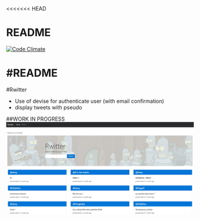 <<<<<<< HEAD
# README
[![Code Climate](https://codeclimate.com/github/tboucheau/Rwitter/badges/gpa.svg)](https://codeclimate.com/github/tboucheau/Rwitter)

#README
=======
#Rwitter
 - Use of devise for authenticate user (with email confirmation)
 - display tweets with pseudo

##WORK IN PROGRESS
![Capture](Capture.JPG)